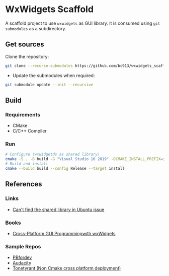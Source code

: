 # WxWidgets Scaffold
A scaffold project to use `wxwidgets` as GUI library. It is consumed using `git submodules` as a subdirectory.

## Get sources
Clone the repository:
```bash
git clone --recurse-submodules https://github.com/bc913/wxwidgets_scaffold.git
```
- Update the submodules when required:
```bash
git submodule update --init --recursive
```
## Build
### Requirements
- CMake
- C/C++ Compiler
### Run
```bash
# Configure (wxwidgetds as shared library)
cmake -S . -B build -G "Visual Studio 16 2019" -DCMAKE_INSTALL_PREFIX=install
# Build and install
cmake --build build --config Release --target install
```

## References
### Links
- [Can't find the shared library in Ubuntu issue](https://stackoverflow.com/questions/32469953/why-is-cmake-designed-so-that-it-removes-runtime-path-when-installing)

### Books
- [Cross-Platform GUI Programmingwith wxWidgets](https://www.wxwidgets.org/docs/book/Cross-Platform%20GUI%20Programming%20with%20wxWidgets.pdf)


### Sample Repos
- [PBfordev](https://github.com/PBfordev)
- [Audacity](https://github.com/audacity/audacity)
- [Tonetyrant (Non Cmake cross platform deployment)](https://github.com/michgz/tonetyrant)
